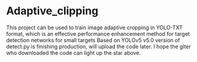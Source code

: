 # Adaptive_clipping
This project can be used to train image adaptive cropping in YOLO-TXT format, which is an effective performance enhancement method for target detection networks for small targets
Based on YOLOv5 v5.0 version of detect.py is finishing production, will upload the code later.
I hope the giter who downloaded the code can light up the star above.
